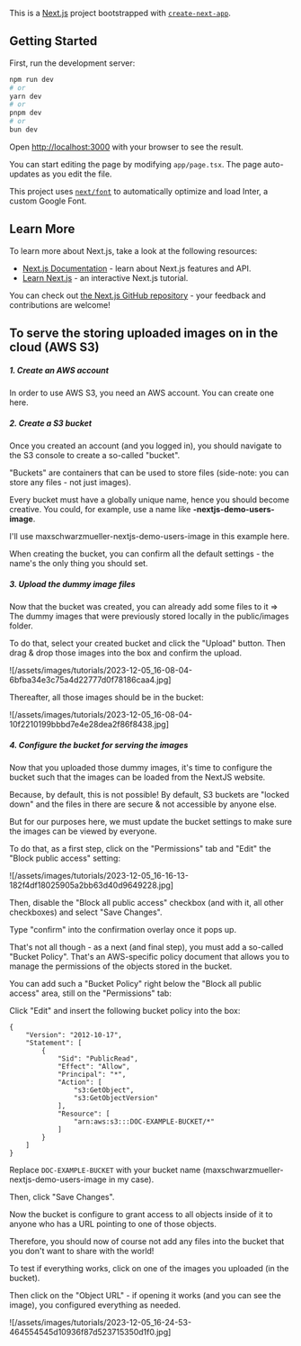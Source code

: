 This is a [Next.js](https://nextjs.org/) project bootstrapped with [`create-next-app`](https://github.com/vercel/next.js/tree/canary/packages/create-next-app).

## Getting Started

First, run the development server:

```bash
npm run dev
# or
yarn dev
# or
pnpm dev
# or
bun dev
```

Open [http://localhost:3000](http://localhost:3000) with your browser to see the result.

You can start editing the page by modifying `app/page.tsx`. The page auto-updates as you edit the file.

This project uses [`next/font`](https://nextjs.org/docs/basic-features/font-optimization) to automatically optimize and load Inter, a custom Google Font.

## Learn More

To learn more about Next.js, take a look at the following resources:

- [Next.js Documentation](https://nextjs.org/docs) - learn about Next.js features and API.
- [Learn Next.js](https://nextjs.org/learn) - an interactive Next.js tutorial.

You can check out [the Next.js GitHub repository](https://github.com/vercel/next.js/) - your feedback and contributions are welcome!

## To serve the storing uploaded images on in the cloud (AWS S3)

##### 1. Create an AWS account

In order to use AWS S3, you need an AWS account. You can create one here.

##### 2. Create a S3 bucket

Once you created an account (and you logged in), you should navigate to the S3 console to create a so-called "bucket".

"Buckets" are containers that can be used to store files (side-note: you can store any files - not just images).

Every bucket must have a globally unique name, hence you should become creative. You could, for example, use a name like **<your-name>-nextjs-demo-users-image**.

I'll use maxschwarzmueller-nextjs-demo-users-image in this example here.

When creating the bucket, you can confirm all the default settings - the name's the only thing you should set.

##### 3. Upload the dummy image files

Now that the bucket was created, you can already add some files to it => The dummy images that were previously stored locally in the public/images folder.

To do that, select your created bucket and click the "Upload" button. Then drag & drop those images into the box and confirm the upload.

![/assets/images/tutorials/2023-12-05_16-08-04-6bfba34e3c75a4d22777d0f78186caa4.jpg]

Thereafter, all those images should be in the bucket:

![/assets/images/tutorials/2023-12-05_16-08-04-10f2210199bbbd7e4e28dea2f86f8438.jpg]

##### 4. Configure the bucket for serving the images

Now that you uploaded those dummy images, it's time to configure the bucket such that the images can be loaded from the NextJS website.

Because, by default, this is not possible! By default, S3 buckets are "locked down" and the files in there are secure & not accessible by anyone else.

But for our purposes here, we must update the bucket settings to make sure the images can be viewed by everyone.

To do that, as a first step, click on the "Permissions" tab and "Edit" the "Block public access" setting:

![/assets/images/tutorials/2023-12-05_16-16-13-182f4df18025905a2bb63d40d9649228.jpg]

Then, disable the "Block all public access" checkbox (and with it, all other checkboxes) and select "Save Changes".

Type "confirm" into the confirmation overlay once it pops up.

That's not all though - as a next (and final step), you must add a so-called "Bucket Policy". That's an AWS-specific policy document that allows you to manage the permissions of the objects stored in the bucket.

You can add such a "Bucket Policy" right below the "Block all public access" area, still on the "Permissions" tab:

Click "Edit" and insert the following bucket policy into the box:

```
{
    "Version": "2012-10-17",
    "Statement": [
        {
            "Sid": "PublicRead",
            "Effect": "Allow",
            "Principal": "*",
            "Action": [
                "s3:GetObject",
                "s3:GetObjectVersion"
            ],
            "Resource": [
                "arn:aws:s3:::DOC-EXAMPLE-BUCKET/*"
            ]
        }
    ]
}
```

Replace `DOC-EXAMPLE-BUCKET` with your bucket name (maxschwarzmueller-nextjs-demo-users-image in my case).

Then, click "Save Changes".

Now the bucket is configure to grant access to all objects inside of it to anyone who has a URL pointing to one of those objects.

Therefore, you should now of course not add any files into the bucket that you don't want to share with the world!

To test if everything works, click on one of the images you uploaded (in the bucket).

Then click on the "Object URL" - if opening it works (and you can see the image), you configured everything as needed.

![/assets/images/tutorials/2023-12-05_16-24-53-464554545d10936f87d523715350d1f0.jpg]
